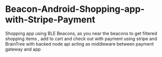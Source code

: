 # Beacon-Android-Shopping-app-with-Stripe-Payment

Shopping app using BLE Beacons, as you near the beacons to get filtered shopping items , add to cart and check out with payment using stripe and BrainTree with backed node api acting as middleware between payment gateway and app
